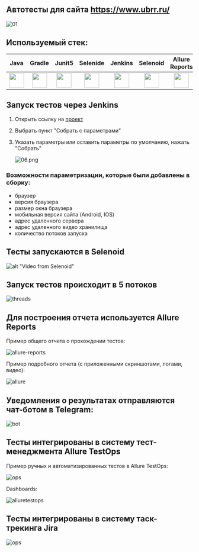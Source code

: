 ## Автотесты для сайта https://www.ubrr.ru/
![01](./img/01.png)

## Используемый стек:
| Java | Gradle | Junit5 | Selenide | Jenkins | Selenoid | Allure Reports | Allure TestOps | Telegram | Jira |
|:----:|:------:|:------:|:--------:|:-------:|:--------:|:--------------:|:--------------:|:--------:|:----:|
| <img src="img/imgForReadme/java.svg" width="40" height="40"> | <img src="img/imgForReadme/Gradle.svg" width="40" height="40"> | <img src="img/imgForReadme/JUnit5.svg" width="40" height="40"> | <img src="img/imgForReadme/Selenide.svg" width="40" height="40"> | <img src="img/imgForReadme/Jenkins.svg" width="40" height="40"> | <img src="img/imgForReadme/Selenoid.svg" width="40" height="40"> | <img src="img/imgForReadme/Allure_Report.svg" width="40" height="40"> | <img src="img/imgForReadme/Allure_EE.svg" width="40" height="40"> | <img src="img/imgForReadme/telegram.svg" width="40" height="40"> | <img src="img/imgForReadme/Jira.svg" width="40" height="40"> |

## Запуск тестов через Jenkins

1. Открыть ссылку на [проект](https://jenkins.autotests.cloud/job/UBRR%20Tests/build?delay=0sec)
2. Выбрать пункт "Собрать с параметрами"
3. Указать параметры или оставить параметры по умолчанию, нажать "Собрать"

   ![06.png](img/06.png)

### Возможности параметризации, которые были добавлены в сборку:

* браузер
* версия браузера
* размер окна браузера
* мобильная версия сайта (Android, IOS)
* адрес удаленного сервера
* адрес удаленного видео хранилища
* количество потоков запуска

## Тесты запускаются в Selenoid

![alt "Video from Selenoid"](./img/test.gif "Video from Selenoid")

##  Запуск тестов происходит в 5 потоков

![threads](./img/05.png)

## Для построения отчета используется Allure Reports

Пример общего отчета о прохождении тестов:

![allure-reports](./img/09.png)

Пример подробного отчета (с приложенными скриншотами, логами, видео):

![allure](./img/08.png)


## Уведомления о результатах отправляются чат-ботом в Telegram:
![bot](./img/07.png)


## Тесты интегрированы в систему тест-менеджмента Allure TestOps

Пример ручных и автоматизированных тестов в Allure TestOps:

![ops](./img/02.png)

Dashboards:

![alluretestops](./img/04.png)


## Тесты интегрированы в систему таск-трекинга Jira

![ops](./img/11.png)





